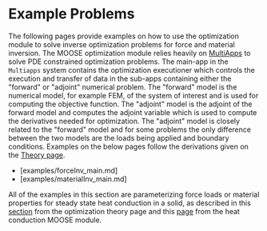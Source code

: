 # Example Problems

The following pages provide examples on how to use the optimization module to solve inverse optimization problems for force and material inversion.  The MOOSE optimization module relies heavily on [MultiApps](MultiApps/index.md) to solve PDE constrained optimization problems.  The main-app in the `Multiapps` system contains the optimization executioner which controls the execution and transfer of data in the sub-apps containing either the "forward" or "adjoint" numerical problem. The "forward" model is the numerical model, for example FEM, of the system of interest and is used for computing the objective function.  The "adjoint" model is the adjoint of the forward model and computes the adjoint variable which is used to compute the derivatives needed for optimization.  The "adjoint" model is closely related to the "forward" model and for some problems the only difference between the two models are the loads being applied and boundary conditions.  Examples on the below pages follow the derivations given on the [Theory page](theory/InvOptTheory.md).

- [examples/forceInv_main.md]
- [examples/materialInv_main.md]

All of the examples in this section are parameterizing force loads or material properties for steady state
heat conduction in a solid, as described in this [section](theory/InvOptTheory.md#sec:adjoint) from the optimization theory page and this [page](/heat_conduction/index.md) from the heat conduction MOOSE module.
